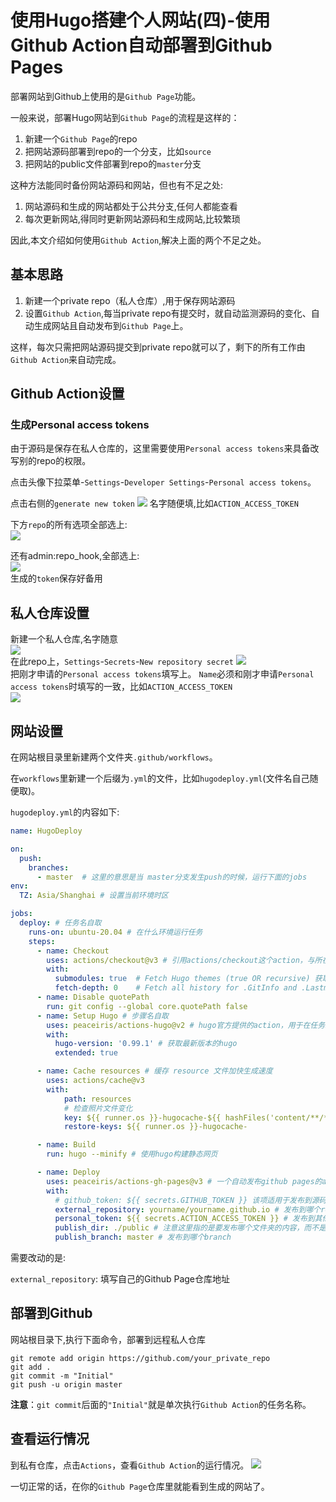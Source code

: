 # 使用Hugo搭建个人网站(四)-使用Github Action自动部署到Github Pages

部署网站到Github上使用的是`Github Page`功能。

一般来说，部署Hugo网站到`Github Page`的流程是这样的：

1. 新建一个`Github Page`的repo
2. 把网站源码部署到repo的一个分支，比如`source`
3. 把网站的public文件部署到repo的`master`分支

这种方法能同时备份网站源码和网站，但也有不足之处:

1. 网站源码和生成的网站都处于公共分支,任何人都能查看
2. 每次更新网站,得同时更新网站源码和生成网站,比较繁琐

因此,本文介绍如何使用`Github Action`,解决上面的两个不足之处。

## 基本思路

1. 新建一个private repo（私人仓库）,用于保存网站源码
2. 设置`Github Action`,每当private repo有提交时，就自动监测源码的变化、自动生成网站且自动发布到`Github Page`上。

这样，每次只需把网站源码提交到private repo就可以了，剩下的所有工作由`Github Action`来自动完成。

## Github Action设置

### 生成Personal access tokens

由于源码是保存在私人仓库的，这里需要使用`Personal access tokens`来具备改写别的repo的权限。

点击头像下拉菜单-`Settings`-`Developer Settings`-`Personal access tokens`。

点击右侧的`generate new token`
![](生成newtoken1.png)
名字随便填,比如`ACTION_ACCESS_TOKEN`

下方`repo`的所有选项全部选上:  
![](repo.png)

还有admin:repo_hook,全部选上:  
![](admin_repo_hook.png)  
生成的`token`保存好备用

## 私人仓库设置

新建一个私人仓库,名字随意  
![](newprivaterepo.png)  
在此repo上，`Settings`-`Secrets`-`New repository secret`
![](privaterepoaddtoken.png)  
把刚才申请的`Personal access tokens`填写上。
`Name`必须和刚才申请`Personal access tokens`时填写的一致，比如`ACTION_ACCESS_TOKEN`  
![](newtoken.png)

## 网站设置

在网站根目录里新建两个文件夹`.github/workflows`。

在`workflows`里新建一个后缀为`.yml`的文件，比如`hugodeploy.yml`(文件名自己随便取)。

`hugodeploy.yml`的内容如下:

```yml
name: HugoDeploy 

on:
  push:
    branches:
      - master  # 这里的意思是当 master分支发生push的时候，运行下面的jobs
env:
  TZ: Asia/Shanghai # 设置当前环境时区

jobs:
  deploy: # 任务名自取
    runs-on: ubuntu-20.04 # 在什么环境运行任务
    steps:
      - name: Checkout
        uses: actions/checkout@v3 # 引用actions/checkout这个action，与所在的github仓库同名
        with:
          submodules: true  # Fetch Hugo themes (true OR recursive) 获取submodule主题
          fetch-depth: 0    # Fetch all history for .GitInfo and .Lastmod
      - name: Disable quotePath
        run: git config --global core.quotePath false
      - name: Setup Hugo # 步骤名自取
        uses: peaceiris/actions-hugo@v2 # hugo官方提供的action，用于在任务环境中获取hugo
        with:
          hugo-version: '0.99.1' # 获取最新版本的hugo
          extended: true

      - name: Cache resources # 缓存 resource 文件加快生成速度
        uses: actions/cache@v3
        with:
            path: resources
            # 检查照片文件变化
            key: ${{ runner.os }}-hugocache-${{ hashFiles('content/**/*') }}
            restore-keys: ${{ runner.os }}-hugocache-

      - name: Build
        run: hugo --minify # 使用hugo构建静态网页

      - name: Deploy
        uses: peaceiris/actions-gh-pages@v3 # 一个自动发布github pages的action
        with:
          # github_token: ${{ secrets.GITHUB_TOKEN }} 该项适用于发布到源码相同repo的情况，不能用于发布到其他repo
          external_repository: yourname/yourname.github.io # 发布到哪个repo
          personal_token: ${{ secrets.ACTION_ACCESS_TOKEN }} # 发布到其他repo需要提供上面生成的personal access token
          publish_dir: ./public # 注意这里指的是要发布哪个文件夹的内容，而不是指发布到目的仓库的什么位置，因为hugo默认生成静态网页到public文件夹，所以这里发布public文件夹里的内容
          publish_branch: master # 发布到哪个branch
```

需要改动的是:

`external_repository`: 填写自己的Github Page仓库地址  

## 部署到Github

网站根目录下,执行下面命令，部署到远程私人仓库

```
git remote add origin https://github.com/your_private_repo
git add .
git commit -m "Initial"
git push -u origin master
```

**注意**：`git commit`后面的`"Initial"`就是单次执行`Github Action`的任务名称。

## 查看运行情况

到私有仓库，点击`Actions`，查看`Github Action`的运行情况。
![](githubactionstatus.png)

一切正常的话，在你的`Github Page`仓库里就能看到生成的网站了。

